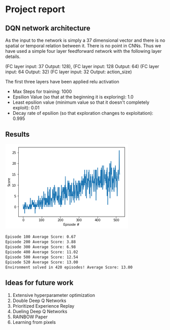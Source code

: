 # Project report

## DQN network architecture
As the input to the network is simply a 37 dimensional vector and there is no spatial or temporal relation between it.
There is no point in CNNs. Thus we have used a simple four layer feedforward network with the following layer details.

(FC layer input: 37  Output: 128),
(FC layer input: 128  Output: 64)
(FC layer input: 64  Output: 32)
(FC layer input: 32  Output: action_size)

The first three layers have been applied relu activation

- Max Steps for training: 1000
- Epsilion Value (so that at the beginning it is exploring): 1.0
- Least epsilion value (minimum value so that it doesn't completely exploit): 0.01
- Decay rate of epsilion (so that exploration changes to exploitation): 0.995

## Results

![results](download.png)

```
Episode 100	Average Score: 0.67
Episode 200	Average Score: 3.88
Episode 300	Average Score: 6.98
Episode 400	Average Score: 11.02
Episode 500	Average Score: 12.54
Episode 520	Average Score: 13.00
Environment solved in 420 episodes!	Average Score: 13.00
```

## Ideas for future work

1. Extensive hyperparameter optimization
2. Double Deep Q Networks
3. Prioritized Experience Replay
4. Dueling Deep Q Networks
5. RAINBOW Paper
6. Learning from pixels

